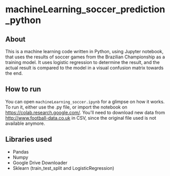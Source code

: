 # machineLearning_soccer_prediction_python

## About

This is a machine learning code written in Python, using Jupyter notebook, that uses the results of soccer games from the Brazilian Championship as a training model. It uses logistic regression to determine the result, and the actual result is compared to the model in a visual confusion matrix towards the end.

## How to run

You can open ```machineLearning_soccer.ipynb``` for a glimpse on how it works. To run it, either use the .py file, or import the notebook on https://colab.research.google.com/. You'll need to download new data from http://www.football-data.co.uk in CSV, since the original file used is not available anymore.

## Libraries used

- Pandas
- Numpy
- Google Drive Downloader
- Sklearn (train_test_split and LogisticRegression)
